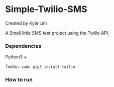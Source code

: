 # Simple-Twilio-SMS
Created by Kyle Lim

A Small little SMS test project using the Twilio API.

### Dependencies

Python3 +

Twilio+
```sudo pip3 install twilio```

### How to run
